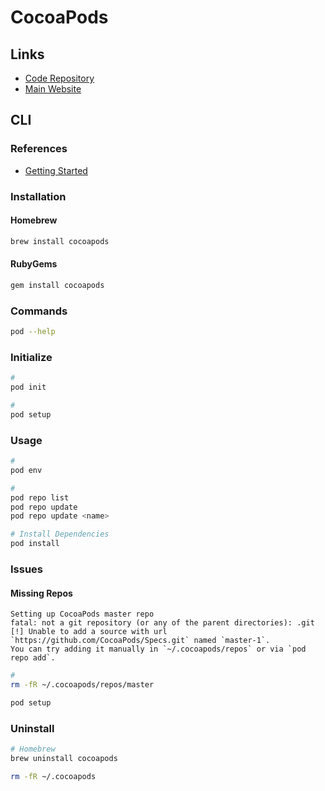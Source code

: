 # CocoaPods

<!--
Podfile
-->

## Links

- [Code Repository](https://github.com/CocoaPods/CocoaPods)
- [Main Website](https://cocoapods.org/)

## CLI

### References

- [Getting Started](https://guides.cocoapods.org/using/getting-started.html)

### Installation

#### Homebrew

```sh
brew install cocoapods
```

#### RubyGems

```sh
gem install cocoapods
```

### Commands

```sh
pod --help
```

### Initialize

```sh
#
pod init

#
pod setup
```

### Usage

```sh
#
pod env

#
pod repo list
pod repo update
pod repo update <name>

# Install Dependencies
pod install
```

<!--
xcodebuild -exportArchive -exportOptionsPlist ios/exportOptionsUpload.plist -archivePath build/ios/archive/Runner.xcarchive -exportPath build/ios/release/
xcrun altool --validate-app -t ios -f build/ios/release/app.ipa -u "$CONNECT_USERNAME" -p "$CONNECT_PASSWORD"
xcrun altool --upload-app -t ios -f build/ios/release/app.ipa -u "$CONNECT_USERNAME" -p "$CONNECT_PASSWORD"
-->

### Issues

#### Missing Repos

```log
Setting up CocoaPods master repo
fatal: not a git repository (or any of the parent directories): .git
[!] Unable to add a source with url `https://github.com/CocoaPods/Specs.git` named `master-1`.
You can try adding it manually in `~/.cocoapods/repos` or via `pod repo add`.
```

```sh
#
rm -fR ~/.cocoapods/repos/master

pod setup
```

### Uninstall

```sh
# Homebrew
brew uninstall cocoapods

rm -fR ~/.cocoapods
```
